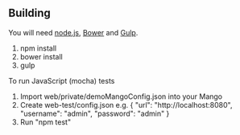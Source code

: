 ## Building
You will need [node.js](https://nodejs.org/), [Bower](http://bower.io/) and [Gulp](http://gulpjs.com/).

1. npm install
2. bower install
3. gulp

To run JavaScript (mocha) tests
1. Import web/private/demoMangoConfig.json into your Mango
2. Create web-test/config.json e.g.
{
  "url": "http://localhost:8080",
  "username": "admin",
  "password": "admin"
}
3. Run "npm test"
